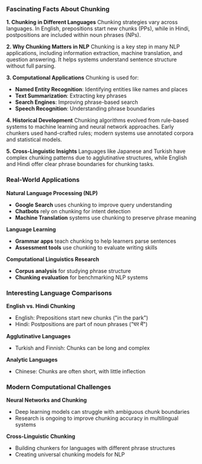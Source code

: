 ### Fascinating Facts About Chunking

**1. Chunking in Different Languages**
Chunking strategies vary across languages. In English, prepositions start new chunks (PPs), while in Hindi, postpositions are included within noun phrases (NPs).

**2. Why Chunking Matters in NLP**
Chunking is a key step in many NLP applications, including information extraction, machine translation, and question answering. It helps systems understand sentence structure without full parsing.

**3. Computational Applications**
Chunking is used for:

- **Named Entity Recognition**: Identifying entities like names and places
- **Text Summarization**: Extracting key phrases
- **Search Engines**: Improving phrase-based search
- **Speech Recognition**: Understanding phrase boundaries

**4. Historical Development**
Chunking algorithms evolved from rule-based systems to machine learning and neural network approaches. Early chunkers used hand-crafted rules; modern systems use annotated corpora and statistical models.

**5. Cross-Linguistic Insights**
Languages like Japanese and Turkish have complex chunking patterns due to agglutinative structures, while English and Hindi offer clear phrase boundaries for chunking tasks.

### Real-World Applications

**Natural Language Processing (NLP)**

- **Google Search** uses chunking to improve query understanding
- **Chatbots** rely on chunking for intent detection
- **Machine Translation** systems use chunking to preserve phrase meaning

**Language Learning**

- **Grammar apps** teach chunking to help learners parse sentences
- **Assessment tools** use chunking to evaluate writing skills

**Computational Linguistics Research**

- **Corpus analysis** for studying phrase structure
- **Chunking evaluation** for benchmarking NLP systems

### Interesting Language Comparisons

**English vs. Hindi Chunking**

- English: Prepositions start new chunks ("in the park")
- Hindi: Postpositions are part of noun phrases ("घर में")

**Agglutinative Languages**

- Turkish and Finnish: Chunks can be long and complex

**Analytic Languages**

- Chinese: Chunks are often short, with little inflection

### Modern Computational Challenges

**Neural Networks and Chunking**

- Deep learning models can struggle with ambiguous chunk boundaries
- Research is ongoing to improve chunking accuracy in multilingual systems

**Cross-Linguistic Chunking**

- Building chunkers for languages with different phrase structures
- Creating universal chunking models for NLP
